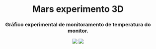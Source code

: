  
<h1 align="center">Mars experimento 3D</h1>

<h3 align="center">Gráfico experimental de monitoramento de temperatura do monitor.</h3>

<p align="center">
  <a href=""><img src="https://github.com/Mario23junior/Monitor-temperature-computer/actions/workflows/build.yml/badge.svg"></a>
<a href="https://en.wikipedia.org/wiki/Representational_state_transfer"><img src="https://img.shields.io/badge/interface%20-build-green.svg"></a>
</p>

